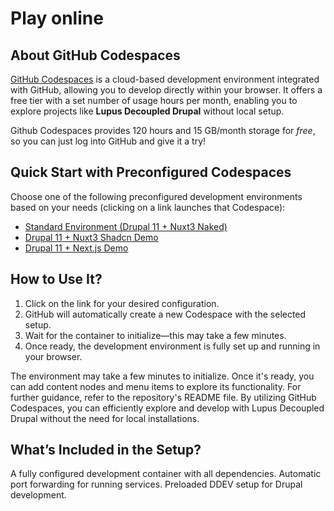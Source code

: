 # Play online

## About GitHub Codespaces

[GitHub Codespaces](https://github.com/features/codespaces) is a cloud-based development environment integrated with
GitHub, allowing you to develop directly within your browser. It offers a free
tier with a set number of usage hours per month, enabling you to explore
projects like **Lupus Decoupled Drupal** without local setup.

Github Codespaces provides 120 hours and 15 GB/month storage for *free*, so you
can just log into GitHub and give it a try!

## Quick Start with Preconfigured Codespaces

Choose one of the following preconfigured development environments based on
your needs (clicking on a link launches that Codespace):
- [Standard Environment (Drupal 11 + Nuxt3 Naked)](https://codespaces.new/drunomics/lupus-decoupled-project?quickstart=1&devcontainer_path=.devcontainer%2Fbase_with_nuxt_naked%2Fdevcontainer.json)
- [Drupal 11 + Nuxt3 Shadcn Demo](https://codespaces.new/drunomics/lupus-decoupled-project?quickstart=1&devcontainer_path=.devcontainer%2Fbase_with_nuxt_shadcn%2Fdevcontainer.json)
- [Drupal 11 + Next.js Demo](https://codespaces.new/drunomics/lupus-decoupled-project?quickstart=1&devcontainer_path=.devcontainer%2Fbase_with_next%2Fdevcontainer.json)

## How to Use It?
1. Click on the link for your desired configuration.
2. GitHub will automatically create a new Codespace with the selected setup.
3. Wait for the container to initialize—this may take a few minutes.
4. Once ready, the development environment is fully set up and running in your browser.

The environment may take a few minutes to initialize. Once it's ready, you can add content nodes and menu items to explore its functionality. For further guidance, refer to the repository's README file.
By utilizing GitHub Codespaces, you can efficiently explore and develop with Lupus Decoupled Drupal without the need for local installations.

## What’s Included in the Setup?
A fully configured development container with all dependencies.
Automatic port forwarding for running services.
Preloaded DDEV setup for Drupal development.
